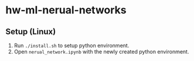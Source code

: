 # hw-ml-nerual-networks

## Setup (Linux)

1. Run `./install.sh` to setup python environment.
2. Open `nerual_network.ipynb` with the newly created python environment.
